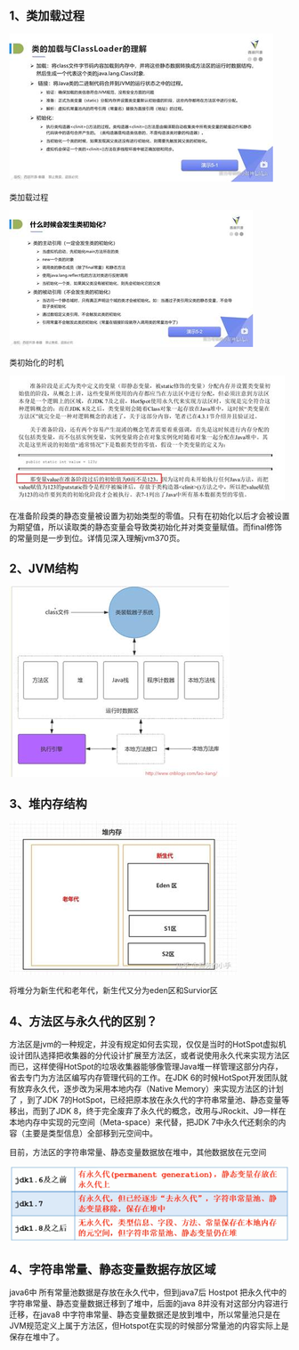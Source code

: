 ## 1、类加载过程

![img](jvm.assets/clip_image002.jpg)

类加载过程

![img](jvm.assets/clip_image004.jpg)

类初始化的时机

 

![img](jvm.assets/clip_image006.jpg)

 

在准备阶段类的静态变量被设置为初始类型的零值。只有在初始化以后才会被设置为期望值，所以读取类的静态变量会导致类初始化并对类变量赋值。而final修饰的常量则是一步到位。详情见深入理解jvm370页。

##  2、JVM结构

![img](jvm.assets/clip_image008.jpg)

## 3、**堆内存结构**

 

![img](jvm.assets/clip_image010.jpg)

将堆分为新生代和老年代，新生代又分为eden区和Survior区

 

## 4、**方法区与永久代的区别？**

方法区是jvm的一种规定，并没有规定如何去实现，仅仅是当时的HotSpot虚拟机设计团队选择把收集器的分代设计扩展至方法区，或者说使用永久代来实现方法区而已，这样使得HotSpot的垃圾收集器能够像管理Java堆一样管理这部分内存，省去专门为方法区编写内存管理代码的工作。在JDK 6的时候HotSpot开发团队就有放弃永久代，逐步改为采用本地内存（Native Memory）来实现方法区的计划了 ，到了JDK 7的HotSpot，已经把原本放在永久代的字符串常量池、静态变量等移出，而到了JDK 8，终于完全废弃了永久代的概念，改用与JRockit、J9一样在本地内存中实现的元空间（Meta-space）来代替，把JDK 7中永久代还剩余的内容（主要是类型信息）全部移到元空间中。

目前，方法区的字符串常量、静态变量数据放在堆中，其他数据放在元空间

![在这里插入图片描述](jvm.assets/clip_image011.png)

## 4、字符串常量、静态变量数据存放区域

java6中 所有常量池数据是存放在永久代中，但到java7后 Hostpot 把永久代中的字符串常量、静态变量数据迁移到了堆中，后面的java 8并没有对这部分内容进行迁移，在java8 中字符串常量、静态变量数据还是放到堆中，所以常量池只是在JVM规范定义上属于方法区，但Hotspot在实现的时候部分常量池的内容实际上是保存在堆中了。

 

